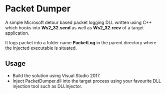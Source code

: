 # Packet Dumper

A simple Microsoft detour based packet logging DLL written using C++ which hooks into **Ws2_32.send** as well as **Ws2_32.recv** of a target application.

It logs packet into a folder name **PacketLog** in the parent directory where the injected executable is situated.

## Usage

* Build the solution using Visual Studio 2017.
* Inject PacketDumper.dll into the target process using your favourite DLL injection tool such as DLLInjector.